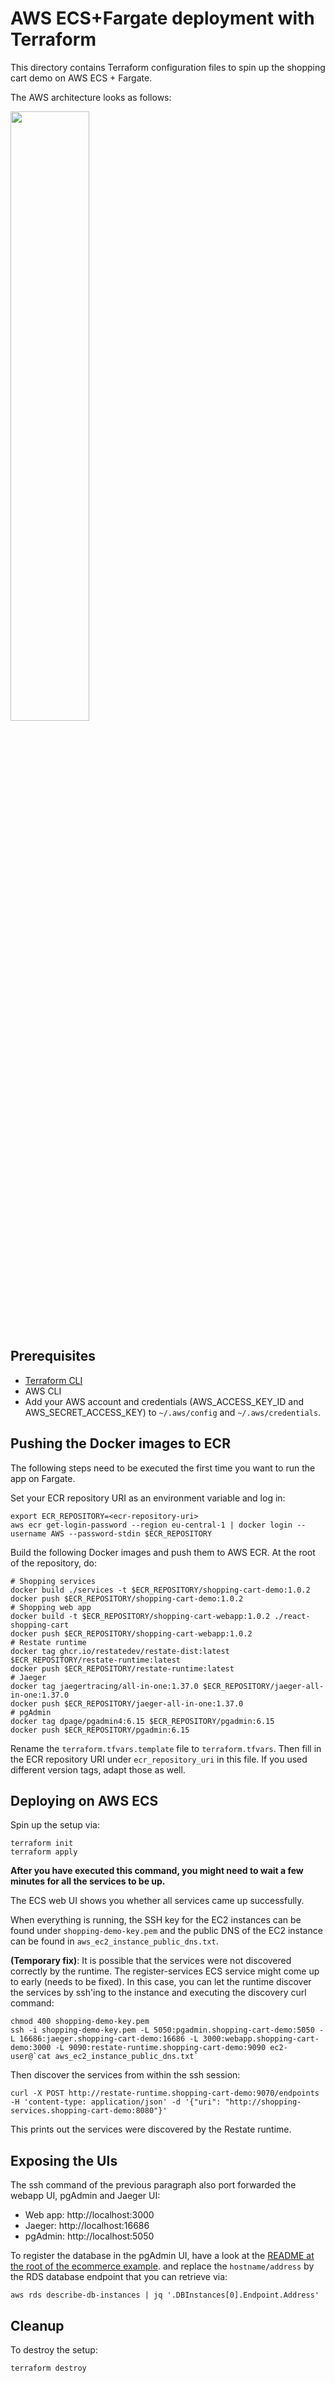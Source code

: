 # AWS ECS+Fargate deployment with Terraform

This directory contains Terraform configuration files to spin up the shopping cart demo on AWS ECS + Fargate.

The AWS architecture looks as follows:

<img src="../../img/aws_architecture.png" width=50% alt="">

## Prerequisites

- [Terraform CLI](https://learn.hashicorp.com/tutorials/terraform/install-cli?in=terraform/aws-get-started)
- AWS CLI
- Add your AWS account and credentials (AWS_ACCESS_KEY_ID and AWS_SECRET_ACCESS_KEY) to `~/.aws/config` and `~/.aws/credentials`.

## Pushing the Docker images to ECR

The following steps need to be executed the first time you want to run the app on Fargate.

Set your ECR repository URI as an environment variable and log in:

```shell
export ECR_REPOSITORY=<ecr-repository-uri>
aws ecr get-login-password --region eu-central-1 | docker login --username AWS --password-stdin $ECR_REPOSITORY
```

Build the following Docker images and push them to AWS ECR. At the root of the repository, do:

```shell
# Shopping services
docker build ./services -t $ECR_REPOSITORY/shopping-cart-demo:1.0.2
docker push $ECR_REPOSITORY/shopping-cart-demo:1.0.2
# Shopping web app
docker build -t $ECR_REPOSITORY/shopping-cart-webapp:1.0.2 ./react-shopping-cart
docker push $ECR_REPOSITORY/shopping-cart-webapp:1.0.2
# Restate runtime
docker tag ghcr.io/restatedev/restate-dist:latest $ECR_REPOSITORY/restate-runtime:latest
docker push $ECR_REPOSITORY/restate-runtime:latest
# Jaeger
docker tag jaegertracing/all-in-one:1.37.0 $ECR_REPOSITORY/jaeger-all-in-one:1.37.0
docker push $ECR_REPOSITORY/jaeger-all-in-one:1.37.0
# pgAdmin
docker tag dpage/pgadmin4:6.15 $ECR_REPOSITORY/pgadmin:6.15
docker push $ECR_REPOSITORY/pgadmin:6.15
```

Rename the `terraform.tfvars.template` file to `terraform.tfvars`.
Then fill in the ECR repository URI under `ecr_repository_uri` in this file.
If you used different version tags, adapt those as well.

## Deploying on AWS ECS

Spin up the setup via:

```shell
terraform init
terraform apply
```

**After you have executed this command, you might need to wait a few minutes for all the services to be up.**

The ECS web UI shows you whether all services came up successfully.

When everything is running, the SSH key for the EC2 instances can be found under `shopping-demo-key.pem` and the public DNS of the EC2 instance can be found in `aws_ec2_instance_public_dns.txt`.

**(Temporary fix)**: It is possible that the services were not discovered correctly by the runtime. The
register-services ECS service might come up to early (needs to be fixed). In this case, you can let the runtime discover
the services by ssh'ing to the instance and executing the discovery curl command:

```shell
chmod 400 shopping-demo-key.pem
ssh -i shopping-demo-key.pem -L 5050:pgadmin.shopping-cart-demo:5050 -L 16686:jaeger.shopping-cart-demo:16686 -L 3000:webapp.shopping-cart-demo:3000 -L 9090:restate-runtime.shopping-cart-demo:9090 ec2-user@`cat aws_ec2_instance_public_dns.txt`
```

Then discover the services from within the ssh session:

```shell
curl -X POST http://restate-runtime.shopping-cart-demo:9070/endpoints -H 'content-type: application/json' -d '{"uri": "http://shopping-services.shopping-cart-demo:8080"}'
```

This prints out the services were discovered by the Restate runtime.

## Exposing the UIs

The ssh command of the previous paragraph also port forwarded the webapp UI, pgAdmin and Jaeger UI:

- Web app: http://localhost:3000
- Jaeger: http://localhost:16686
- pgAdmin: http://localhost:5050

To register the database in the pgAdmin UI, have a look at the [README at the root of the ecommerce example](../../README.md#demo-scenario-for-docker-compose-with-postgres).
and replace the `hostname/address` by the RDS database endpoint that you can retrieve
via:

```shell
aws rds describe-db-instances | jq '.DBInstances[0].Endpoint.Address'
```

## Cleanup

To destroy the setup:

```shell
terraform destroy
```
